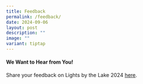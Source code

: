 ```yaml
---
title: Feedback
permalink: /feedback/
date: 2024-09-06
layout: post
description: ""
image: ""
variant: tiptap
---
```

<h4><strong>We Want to Hear from You!</strong></h4>
<p>Share your feedback on Lights by the Lake 2024 <a href="https://go.gov.sg/lbtl2024-feedback" rel="noopener nofollow" target="_blank"><u>here</u></a>.</p>
